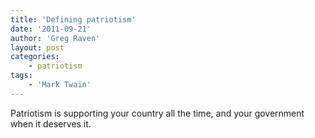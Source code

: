 ```yaml
---
title: 'Defining patriotism'
date: '2011-09-21'
author: 'Greg Raven'
layout: post
categories:
    - patriotism
tags:
    - 'Mark Twain'
---
```


Patriotism is supporting your country all the time, and your government when it deserves it.